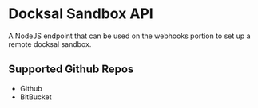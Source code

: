 # Docksal Sandbox API

A NodeJS endpoint that can be used on the webhooks portion to set up a remote docksal sandbox.

## Supported Github Repos

* Github
* BitBucket
